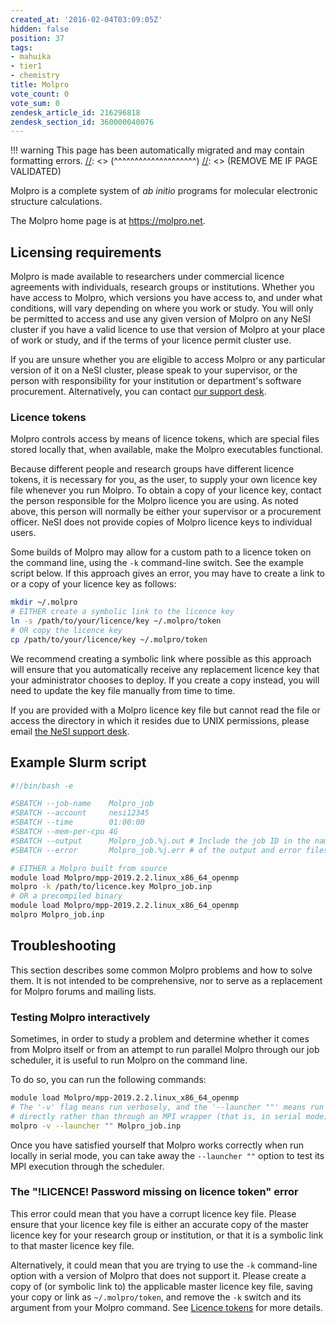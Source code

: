 ```yaml
---
created_at: '2016-02-04T03:09:05Z'
hidden: false
position: 37
tags:
- mahuika
- tier1
- chemistry
title: Molpro
vote_count: 0
vote_sum: 0
zendesk_article_id: 216296818
zendesk_section_id: 360000040076
---
```




[//]: <> (REMOVE ME IF PAGE VALIDATED)
[//]: <> (vvvvvvvvvvvvvvvvvvvv)
!!! warning
    This page has been automatically migrated and may contain formatting errors.
[//]: <> (^^^^^^^^^^^^^^^^^^^^)
[//]: <> (REMOVE ME IF PAGE VALIDATED)

<!-- The above lines, specifying the category, section and title, must be
present and always comprising the first three lines of the article. -->

Molpro is a complete system of *ab initio* programs for molecular
electronic structure calculations.

The Molpro home page is at <https://molpro.net>.

## Licensing requirements

Molpro is made available to researchers under commercial licence
agreements with individuals, research groups or institutions. Whether
you have access to Molpro, which versions you have access to, and under
what conditions, will vary depending on where you work or study. You
will only be permitted to access and use any given version of Molpro on
any NeSI cluster if you have a valid licence to use that version of
Molpro at your place of work or study, and if the terms of your licence
permit cluster use.

If you are unsure whether you are eligible to access Molpro or any
particular version of it on a NeSI cluster, please speak to your
supervisor, or the person with responsibility for your institution or
department's software procurement. Alternatively, you can contact [our
support desk](mailto:support@.nesi.org.nz).

### Licence tokens

Molpro controls access by means of licence tokens, which are special
files stored locally that, when available, make the Molpro executables
functional.

Because different people and research groups have different licence
tokens, it is necessary for you, as the user, to supply your own licence
key file whenever you run Molpro. To obtain a copy of your licence key,
contact the person responsible for the Molpro licence you are using. As
noted above, this person will normally be either your supervisor or a
procurement officer. NeSI does not provide copies of Molpro licence keys
to individual users.

Some builds of Molpro may allow for a custom path to a licence token on
the command line, using the `-k` command-line switch. See the example
script below. If this approach gives an error, you may have to create a
link to or a copy of your licence key as follows:

``` bash
mkdir ~/.molpro
# EITHER create a symbolic link to the licence key
ln -s /path/to/your/licence/key ~/.molpro/token
# OR copy the licence key
cp /path/to/your/licence/key ~/.molpro/token
```

We recommend creating a symbolic link where possible as this approach
will ensure that you automatically receive any replacement licence key
that your administrator chooses to deploy. If you create a copy instead,
you will need to update the key file manually from time to time.

If you are provided with a Molpro licence key file but cannot read the
file or access the directory in which it resides due to UNIX
permissions, please email [the NeSI support
desk](mailto:support@nesi.org.nz).

## Example Slurm script

``` bash
#!/bin/bash -e

#SBATCH --job-name    Molpro_job
#SBATCH --account     nesi12345
#SBATCH --time        01:00:00
#SBATCH --mem-per-cpu 4G
#SBATCH --output      Molpro_job.%j.out # Include the job ID in the names
#SBATCH --error       Molpro_job.%j.err # of the output and error files

# EITHER a Molpro built from source
module load Molpro/mpp-2019.2.2.linux_x86_64_openmp
molpro -k /path/to/licence.key Molpro_job.inp
# OR a precompiled binary
module load Molpro/mpp-2019.2.2.linux_x86_64_openmp
molpro Molpro_job.inp
```

## Troubleshooting

This section describes some common Molpro problems and how to solve
them. It is not intended to be comprehensive, nor to serve as a
replacement for Molpro forums and mailing lists.

### Testing Molpro interactively

Sometimes, in order to study a problem and determine whether it comes
from Molpro itself or from an attempt to run parallel Molpro through our
job scheduler, it is useful to run Molpro on the command line.

To do so, you can run the following commands:

``` bash
module load Molpro/mpp-2019.2.2.linux_x86_64_openmp
# The '-v' flag means run verbosely, and the '--launcher ""' means run Molpro
# directly rather than through an MPI wrapper (that is, in serial mode)
molpro -v --launcher "" Molpro_job.inp
```

Once you have satisfied yourself that Molpro works correctly when run
locally in serial mode, you can take away the `--launcher ""` option to
test its MPI execution through the scheduler.

### The "!LICENCE! Password missing on licence token" error

This error could mean that you have a corrupt licence key file. Please
ensure that your licence key file is either an accurate copy of the
master licence key for your research group or institution, or that it is
a symbolic link to that master licence key file.

Alternatively, it could mean that you are trying to use the `-k`
command-line option with a version of Molpro that does not support it.
Please create a copy of (or symbolic link to) the applicable master
licence key file, saving your copy or link as `~/.molpro/token`, and
remove the `-k` switch and its argument from your Molpro command. See
[Licence tokens](#licence-tokens) for more details.